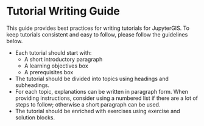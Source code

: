 # Tutorial Writing Guide

This guide provides best practices for writing tutorials for JupyterGIS. To keep tutorials consistent and easy to follow, please follow the guidelines below.

- Each tutorial should start with:
  - A short introductory paragraph
  - A learning objectives box
  - A prerequisites box
- The tutorial should be divided into topics using headings and subheadings.
- For each topic, explanations can be written in paragraph form. When providing instructions, consider using a numbered list if there are a lot of steps to follow; otherwise a short paragraph can be used.
- The tutorial should be enriched with exercises using exercise and solution blocks.
